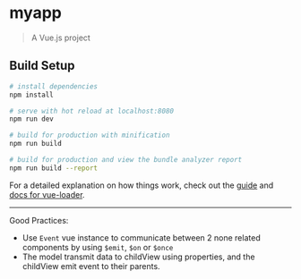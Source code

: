 # myapp

> A Vue.js project

## Build Setup

``` bash
# install dependencies
npm install

# serve with hot reload at localhost:8080
npm run dev

# build for production with minification
npm run build

# build for production and view the bundle analyzer report
npm run build --report
```

For a detailed explanation on how things work, check out the [guide](http://vuejs-templates.github.io/webpack/) and [docs for vue-loader](http://vuejs.github.io/vue-loader).


---

Good Practices:

* Use `Event` vue instance to communicate between 2 none related components by using `$emit`, `$on` or `$once`
* The model transmit data to childView using properties, and the childView emit event to their parents. 
